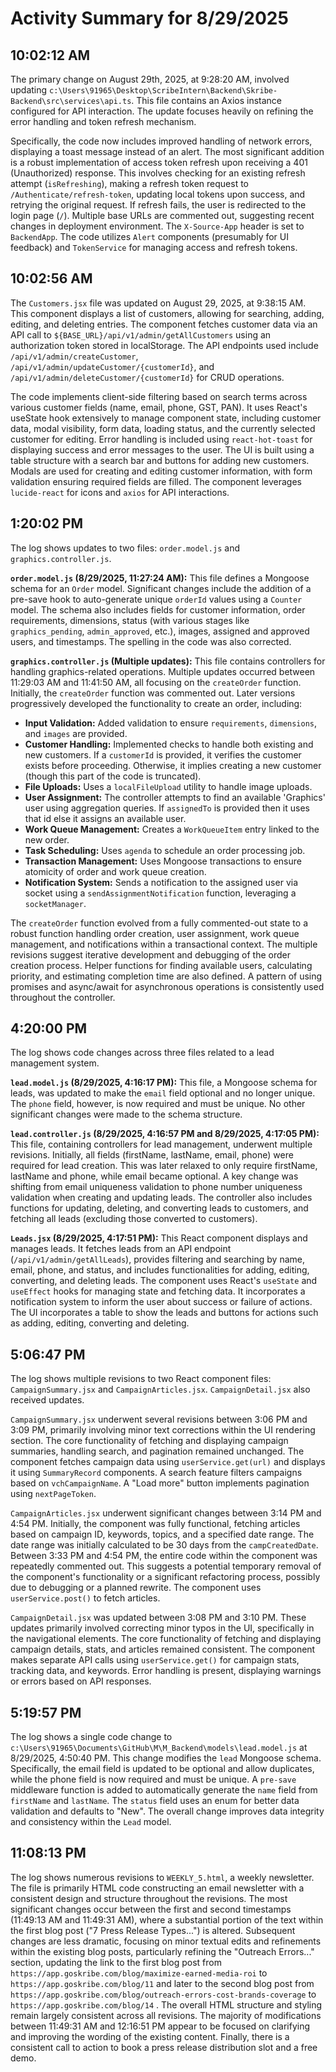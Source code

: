 # Activity Summary for 8/29/2025

## 10:02:12 AM
The primary change on August 29th, 2025, at 9:28:20 AM, involved updating `c:\Users\91965\Desktop\ScribeIntern\Backend\Skribe-Backend\src\services\api.ts`. This file contains an Axios instance configured for API interaction.  The update focuses heavily on refining the error handling and token refresh mechanism.

Specifically, the code now includes improved handling of network errors, displaying a toast message instead of an alert.  The most significant addition is a robust implementation of access token refresh upon receiving a 401 (Unauthorized) response. This involves checking for an existing refresh attempt (`isRefreshing`), making a refresh token request to `/Authenticate/refresh-token`, updating local tokens upon success, and retrying the original request.  If refresh fails, the user is redirected to the login page (`/`).  Multiple base URLs are commented out, suggesting recent changes in deployment environment.  The `X-Source-App` header is set to `BackendApp`.  The code utilizes `Alert` components (presumably for UI feedback) and `TokenService` for managing access and refresh tokens.


## 10:02:56 AM
The `Customers.jsx` file was updated on August 29, 2025, at 9:38:15 AM.  This component displays a list of customers, allowing for searching, adding, editing, and deleting entries.  The component fetches customer data via an API call to  `${BASE_URL}/api/v1/admin/getAllCustomers` using an authorization token stored in localStorage.  The API endpoints used include `/api/v1/admin/createCustomer`, `/api/v1/admin/updateCustomer/{customerId}`, and `/api/v1/admin/deleteCustomer/{customerId}` for CRUD operations.

The code implements client-side filtering based on search terms across various customer fields (name, email, phone, GST, PAN).  It uses React's useState hook extensively to manage component state, including customer data, modal visibility, form data, loading status, and the currently selected customer for editing. Error handling is included using `react-hot-toast` for displaying success and error messages to the user. The UI is built using a table structure with a search bar and buttons for adding new customers.  Modals are used for creating and editing customer information, with form validation ensuring required fields are filled.  The component leverages `lucide-react` for icons and `axios` for API interactions.


## 1:20:02 PM
The log shows updates to two files: `order.model.js` and `graphics.controller.js`.

**`order.model.js` (8/29/2025, 11:27:24 AM):** This file defines a Mongoose schema for an `Order` model.  Significant changes include the addition of a pre-save hook to auto-generate unique `orderId` values using a `Counter` model. The schema also includes fields for customer information, order requirements, dimensions, status (with various stages like `graphics_pending`, `admin_approved`, etc.), images, assigned and approved users, and timestamps.  The spelling in the code was also corrected.


**`graphics.controller.js` (Multiple updates):** This file contains controllers for handling graphics-related operations. Multiple updates occurred between 11:29:03 AM and 11:41:50 AM, all focusing on the `createOrder` function.  Initially, the `createOrder` function was commented out.  Later versions progressively developed the functionality to create an order, including:

* **Input Validation:** Added validation to ensure `requirements`, `dimensions`, and `images` are provided.
* **Customer Handling:** Implemented checks to handle both existing and new customers. If a `customerId` is provided, it verifies the customer exists before proceeding. Otherwise, it implies creating a new customer (though this part of the code is truncated).
* **File Uploads:**  Uses a `localFileUpload` utility to handle image uploads.
* **User Assignment:** The controller attempts to find an available 'Graphics' user using aggregation queries. If `assignedTo` is provided then it uses that id else it assigns an available user.
* **Work Queue Management:**  Creates a `WorkQueueItem` entry linked to the new order.
* **Task Scheduling:** Uses `agenda` to schedule an order processing job.
* **Transaction Management:** Uses Mongoose transactions to ensure atomicity of order and work queue creation.
* **Notification System:** Sends a notification to the assigned user via socket using a `sendAssignmentNotification` function, leveraging a `socketManager`.

The `createOrder` function evolved from a fully commented-out state to a robust function handling order creation, user assignment, work queue management, and notifications within a transactional context.  The multiple revisions suggest iterative development and debugging of the order creation process.  Helper functions for finding available users, calculating priority, and estimating completion time are also defined.  A pattern of using promises and async/await for asynchronous operations is consistently used throughout the controller.


## 4:20:00 PM
The log shows code changes across three files related to a lead management system.

**`lead.model.js` (8/29/2025, 4:16:17 PM):**  This file, a Mongoose schema for leads, was updated to make the `email` field optional and no longer unique.  The `phone` field, however, is now required and must be unique.  No other significant changes were made to the schema structure.

**`lead.controller.js` (8/29/2025, 4:16:57 PM and 8/29/2025, 4:17:05 PM):**  This file, containing controllers for lead management, underwent multiple revisions. Initially, all fields (firstName, lastName, email, phone) were required for lead creation.  This was later relaxed to only require firstName, lastName and phone, while email became optional.  A key change was shifting from email uniqueness validation to phone number uniqueness validation when creating and updating leads.  The controller also includes functions for updating, deleting, and converting leads to customers, and fetching all leads (excluding those converted to customers).

**`Leads.jsx` (8/29/2025, 4:17:51 PM):** This React component displays and manages leads. It fetches leads from an API endpoint (`/api/v1/admin/getAllLeads`), provides filtering and searching by name, email, phone, and status, and includes functionalities for adding, editing, converting, and deleting leads. The component uses React's `useState` and `useEffect` hooks for managing state and fetching data.  It incorporates a notification system to inform the user about success or failure of actions.  The UI incorporates a table to show the leads and buttons for actions such as adding, editing, converting and deleting.


## 5:06:47 PM
The log shows multiple revisions to two React component files: `CampaignSummary.jsx` and `CampaignArticles.jsx`.  `CampaignDetail.jsx` also received updates.

`CampaignSummary.jsx` underwent several revisions between 3:06 PM and 3:09 PM, primarily involving minor text corrections within the UI rendering section.  The core functionality of fetching and displaying campaign summaries, handling search, and pagination remained unchanged.  The component fetches campaign data using `userService.get(url)` and displays it using `SummaryRecord` components.  A search feature filters campaigns based on `vchCampaignName`.  A "Load more" button implements pagination using `nextPageToken`.


`CampaignArticles.jsx` underwent significant changes between 3:14 PM and 4:54 PM. Initially, the component was fully functional, fetching articles based on campaign ID, keywords, topics, and a specified date range.  The date range was initially calculated to be 30 days from the `campCreatedDate`.  Between 3:33 PM and 4:54 PM, the entire code within the component was repeatedly commented out. This suggests a potential temporary removal of the component's functionality or a significant refactoring process, possibly due to debugging or a planned rewrite.  The component uses `userService.post()` to fetch articles.


`CampaignDetail.jsx` was updated between 3:08 PM and 3:10 PM. These updates primarily involved correcting minor typos in the UI, specifically in the navigational elements. The core functionality of fetching and displaying campaign details, stats, and articles remained consistent.  The component makes separate API calls using `userService.get()` for campaign stats, tracking data, and keywords.  Error handling is present, displaying warnings or errors based on API responses.


## 5:19:57 PM
The log shows a single code change to `c:\Users\91965\Documents\GitHub\M\M_Backend\models\lead.model.js` at 8/29/2025, 4:50:40 PM.  This change modifies the `lead` Mongoose schema.  Specifically, the email field is updated to be optional and allow duplicates, while the phone field is now required and must be unique.  A `pre-save` middleware function is added to automatically generate the `name` field from `firstName` and `lastName`.  The `status` field uses an enum for better data validation and defaults to "New".  The overall change improves data integrity and consistency within the `Lead` model.


## 11:08:13 PM
The log shows numerous revisions to `WEEKLY_5.html`, a weekly newsletter.  The file is primarily HTML code constructing an email newsletter with a consistent design and structure throughout the revisions. The most significant changes occur between the first and second timestamps (11:49:13 AM and 11:49:31 AM), where a substantial portion of the text within the first blog post ("7 Press Release Types...") is altered.  Subsequent changes are less dramatic, focusing on minor textual edits and refinements within the existing blog posts, particularly refining the "Outreach Errors..." section, updating the link to the first blog post from `https://app.goskribe.com/blog/maximize-earned-media-roi` to `https://app.goskribe.com/blog/11` and later to the second blog post from  `https://app.goskribe.com/blog/outreach-errors-cost-brands-coverage` to `https://app.goskribe.com/blog/14` .  The overall HTML structure and styling remain largely consistent across all revisions.  The majority of modifications between 11:49:31 AM and 12:16:51 PM appear to be focused on clarifying and improving the wording of the existing content.  Finally, there is a consistent call to action to book a press release distribution slot and a free demo.
